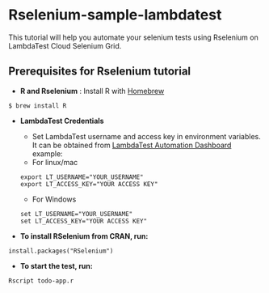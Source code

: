 # Rselenium-sample-lambdatest


This tutorial will help you automate your selenium tests using Rselenium on LambdaTest Cloud Selenium Grid. 
## Prerequisites for Rselenium tutorial
* **R and 
Rselenium** : Install R with [Homebrew](http://brew.sh/)
```
$ brew install R
```

* **LambdaTest Credentials**
   * Set LambdaTest username and access key in environment variables. It can be obtained from [LambdaTest Automation Dashboard](https://automation.lambdatest.com/)    
    example:
   - For linux/mac
    ```
    export LT_USERNAME="YOUR_USERNAME"
    export LT_ACCESS_KEY="YOUR ACCESS KEY"

    ```
    - For Windows
    ```
    set LT_USERNAME="YOUR_USERNAME"
    set LT_ACCESS_KEY="YOUR ACCESS KEY"

    ```


* **To install RSelenium from CRAN, run:**

```
install.packages("RSelenium")
```


* **To start the test, run:**
```
Rscript todo-app.r 
```
